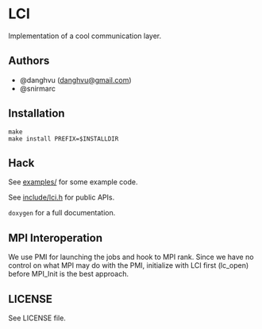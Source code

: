 # LCI
Implementation of a cool communication layer.

## Authors

- \@danghvu (danghvu@gmail.com)
- \@snirmarc

## Installation
```
make
make install PREFIX=$INSTALLDIR
```

## Hack

See [examples/](https://github.com/uiuc-hpc/LC/tree/v21/examples) for some example code.

See [include/lci.h](https://github.com/uiuc-hpc/LC/blob/v21/include/lci.h) for public APIs.

`doxygen` for a full documentation.

## MPI Interoperation

We use PMI for launching the jobs and hook to MPI rank. Since we have no
control on what MPI may do with the PMI, initialize with LCI first (lc_open)
before MPI_Init is the best approach.

## LICENSE
See LICENSE file.

